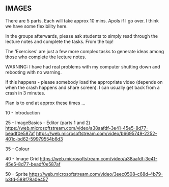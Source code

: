 ## IMAGES

There are 5 parts.
Each will take approx 10 mins.
Apols if I go over.
I think we have some flexibility here.

In the groups afterwards, please ask students to simply read through the lecture notes and complete the tasks. From the top!

The 'Exercises' are just a few more complex tasks to generate ideas among those who complete the lecture notes.

WARNING: I have had real problems with my computer shutting down and rebooting with no warning.

If this happens - please somebody load the appropriate video (depends on when the crash happens and share screen). I can usually get back from a crash in 3 minutes.

Plan is to end at approx these times ...

10 - Introduction

25 - ImageBasics - Editor (parts 1 and 2)
https://web.microsoftstream.com/video/a38aafdf-3e41-45e5-8d77-beadf0e587af
https://web.microsoftstream.com/video/b6695749-2252-401c-bd62-59979554b6d3

35 - Colour

40 - Image Grid
https://web.microsoftstream.com/video/a38aafdf-3e41-45e5-8d77-beadf0e587af

50 - Sprite
https://web.microsoftstream.com/video/3eec0508-c68d-4b79-b3fd-588f78a0e457
